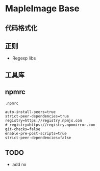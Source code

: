 # MapleImage Base

## 代码格式化

## 正则

- Regexp libs

## 工具库

## npmrc

`.npmrc`

```log
auto-install-peers=true
strict-peer-dependencies=true
registry=https://registry.npmjs.com
# registry=https://registry.npmmirror.com
git-checks=false
enable-pre-post-scripts=true
strict-peer-dependencies=false
```

## TODO

- add nx
